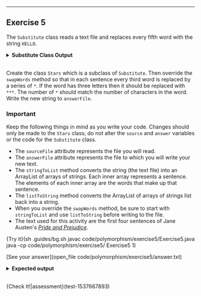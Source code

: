 ----------

## Exercise 5

The `Substitute` class reads a text file and replaces every fifth word with the string `HELLO`. 

<details>
  <summary><strong>Substitute Class Output</strong></summary>
  To see the output from the superclass, add the following code to your program and run it. The source file is four sentences. Each sentence is on its own line in the text file. The word <code>HELLO</code> will appear as the fifth word for each sentence.
  
  ```java
      //add code below this line

      Substitute s = new Substitute(source, answer);
      s.swapWords();

      //add code above this line
  ```
  
</details><br>

Create the class `Stars` which is a subclass of `Substitute`. Then override the `swapWords` method so that in each sentence every third word is replaced by a series of `*`. If the word has three letters then it should be replaced with `***`. The number of `*` should match the number of characters in the word. Write the new string to `answerFile`.

### Important

Keep the following things in mind as you write your code. Changes should only be made to the `Stars` class; do not alter the `source` and `answer` variables or the code for the `Substitute` class.

* The `sourceFile` attribute represents the file you will read.
* The `answerFile` attribute represents the file to which you will write your new text.
* The `stringToList` method converts the string (the text file) into an ArrayList of arrays of strings. Each inner array represents a sentence. The elements of each inner array are the words that make up that sentence.
* The `listToString` method converts the ArrayList of arrays of strings list back into a string.
* When you override the `swapWords` method, be sure to start with `stringToList` and use `listToString` before writing to the file.
* The text used for this activity are the first four sentences of Jane Austen's [*Pride and Prejudice*](http://www.gutenberg.org/files/1342/1342-h/1342-h.htm).

{Try it}(sh .guides/bg.sh javac code/polymorphism/exercise5/Exercise5.java java -cp code/polymorphism/exercise5/ Exercise5 1)

[See your answer](open_file code/polymorphism/exercise5/answer.txt)

<details>
  <summary><strong>Expected output</strong></summary>
  The <code>answer_file</code> should look like the text below.
  
  ```markdown
  It is * truth universally ************* that a ****** man in ********** of a **** fortune, must ** in want ** a wife.
However little ***** the feelings ** views of **** a man *** be on *** first entering * neighbourhood, this ***** is so **** fixed in *** minds of *** surrounding families, **** he is ********** the rightful ******** of some *** or other ** their daughters.
“My dear *** Bennet,” said *** lady to *** one day, ***** you heard **** Netherfield Park ** let at ******
Mr. Bennet ******* that he *** not.
  ```
</details><br>

{Check It!|assessment}(test-1537667893)
